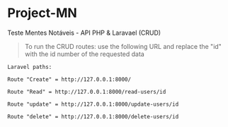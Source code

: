 # Project-MN
 Teste Mentes Notáveis - API PHP & Laravael (CRUD)


> To run the CRUD routes: use the following URL and replace the "id" with the id number of the requested data

```
Laravel paths:

Route "Create" = http://127.0.0.1:8000/

Route "Read" = http://127.0.0.1:8000/read-users/id

Route "update" = http://127.0.0.1:8000/update-users/id

Route "delete" = http://127.0.0.1:8000/delete-users/id
```
